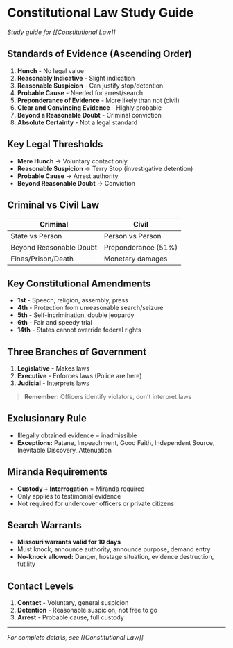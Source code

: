 # Constitutional Law Study Guide

*Study guide for [[Constitutional Law]]*

## Standards of Evidence (Ascending Order)
1. **Hunch** - No legal value
2. **Reasonably Indicative** - Slight indication
3. **Reasonable Suspicion** - Can justify stop/detention
4. **Probable Cause** - Needed for arrest/search
5. **Preponderance of Evidence** - More likely than not (civil)
6. **Clear and Convincing Evidence** - Highly probable
7. **Beyond a Reasonable Doubt** - Criminal conviction
8. **Absolute Certainty** - Not a legal standard

## Key Legal Thresholds
- **Mere Hunch** → Voluntary contact only
- **Reasonable Suspicion** → Terry Stop (investigative detention)
- **Probable Cause** → Arrest authority
- **Beyond Reasonable Doubt** → Conviction

## Criminal vs Civil Law
| Criminal | Civil |
|----------|-------|
| State vs Person | Person vs Person |
| Beyond Reasonable Doubt | Preponderance (51%) |
| Fines/Prison/Death | Monetary damages |

## Key Constitutional Amendments
- **1st** - Speech, religion, assembly, press
- **4th** - Protection from unreasonable search/seizure
- **5th** - Self-incrimination, double jeopardy
- **6th** - Fair and speedy trial
- **14th** - States cannot override federal rights

## Three Branches of Government
1. **Legislative** - Makes laws
2. **Executive** - Enforces laws (Police are here)
3. **Judicial** - Interprets laws

> **Remember:** Officers identify violators, don't interpret laws

## Exclusionary Rule
- Illegally obtained evidence = inadmissible
- **Exceptions:** Patane, Impeachment, Good Faith, Independent Source, Inevitable Discovery, Attenuation

## Miranda Requirements
- **Custody + Interrogation** = Miranda required
- Only applies to testimonial evidence
- Not required for undercover officers or private citizens

## Search Warrants
- **Missouri warrants valid for 10 days**
- Must knock, announce authority, announce purpose, demand entry
- **No-knock allowed:** Danger, hostage situation, evidence destruction, futility

## Contact Levels
1. **Contact** - Voluntary, general suspicion
2. **Detention** - Reasonable suspicion, not free to go
3. **Arrest** - Probable cause, full custody

---
*For complete details, see [[Constitutional Law]]*
